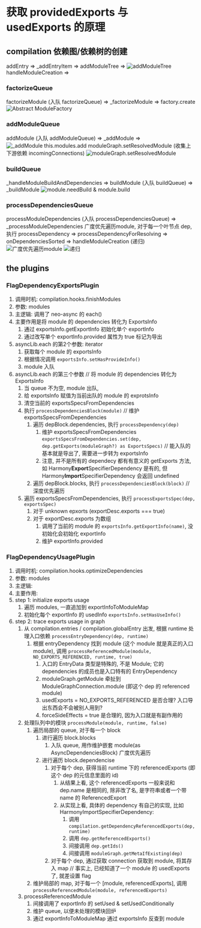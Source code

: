 # 获取 providedExports 与 usedExports 的原理


## compilation 依赖图/依赖树的创建
addEntry => _addEntryItem =>
addModuleTree =>
![addModuleTree](原理_files/1.jpg)
handleModuleCreation =>

### factorizeQueue
factorizeModule (入队 factorizeQueue) => _factorizeModule => factory.create
![Abstract ModuleFactory](原理_files/2.jpg)

### addModuleQueue
addModule (入队 addModuleQueue) => _addModule =>
![_addModule this.modules.add](原理_files/6.jpg)
moduleGraph.setResolvedModule (收集上下游依赖 incomingConnections)
![moduleGraph.setResolvedModule](原理_files/5.jpg)

### buildQueue
_handleModuleBuildAndDependencies => 
buildModule (入队 buildQueue) => _buildModule
![module.needBuild & module.build](原理_files/7.jpg)

### processDependenciesQueue
processModuleDependencies (入队 processDependenciesQueue) => _processModuleDependencies
广度优先遍历module, 对于每一个叶节点 dep, 执行
processDependency => processDependencyForResolving => onDependenciesSorted => handleModuleCreation (递归)
![广度优先遍历module](原理_files/3.jpg)
![递归](原理_files/4.jpg)


## the plugins 

### FlagDependencyExportsPlugin
1. 调用时机: compilation.hooks.finishModules
2. 参数: modules
3. 主逻辑: 调用了 neo-async 的 each()
4. 主要作用是将 module 的 dependencies 转化为 ExportsInfo
	1. 通过 exportsInfo.getExportInfo 初始化单个 exportInfo
	2. 通过改写单个 exportInfo.provided 属性为 true 标记为导出
5. asyncLib.each 的第2个参数: iterator
	1. 获取每个 module 的 exportsInfo
	2. 根据情况调用 `exportsInfo.setHasProvideInfo()`
	3. module 入队
6. asyncLib.each 的第三个参数 // 将 module 的 dependencies 转化为 ExportsInfo
	1. 当 queue 不为空, module 出队, 
	2. 给 exportsInfo 赋值为当前出队的 module 的 exprotsInfo
	3. 清空当前的 exportsSpecsFromDependencies
	4. 执行 `processDependenciesBlock(module)` // 维护 exportsSpecsFromDependencies
		1. 遍历 depBlock.dependencies, 执行 `processDependency(dep)`
			1. 维护 exportsSpecsFromDependencies `exportsSpecsFromDependencies.set(dep, dep.getExports(moduleGraph?) as ExportsSpecs)` // 能入队的基本就是导出了, 需要进一步转为 exportsInfo
			2. 注意, 并不是所有的 dependecy 都有有意义的 getExports 方法, 如 Harmony**Export**SpecifierDependency 是有的, 但 Harmony**Import**SpecifierDependency 会返回 undefined
		2. 遍历 depBlock.blocks, 执行 `processDependenciesBlock(block)` // 深度优先遍历
	3. 遍历 exportsSpecsFromDependencies, 执行 `processExportsSpec(dep, exportsSpec)`
		1. 对于 unknown epxorts (exportDesc.exports === true)
		2. 对于 exportDesc.exports 为数组
			1. 调用了当前的 module 的 `exportsInfo.getExportInfo(name)`, 没初始化会初始化 exportInfo
			2. 维护 exportInfo.provided

### FlagDependencyUsagePlugin
1. 调用时机: compilation.hooks.optimizeDependencies
2. 参数: modules
3. 主逻辑: 
4. 主要作用: 
5. step 1: initialize exports usage
	1. 遍历 modules, 一直追加到 exportInfoToModuleMap
	2. 初始化每个 exportInfo 的 usedInfo `exportsInfo.setHasUseInfo()`
6. step 2: trace exports usage in graph
	1. 从 compilation.entries / compilation.globalEntry 出发, 根据 runtime 处理入口依赖 `processEntryDependency(dep, runtime)`
		1. 根据 entryDependency 找到 module (这个 module 就是真正的入口 module), 调用 `processReferencedModule(module, NO_EXPORTS_REFERENCED, runtime, true)`
			1. 入口的 EntryData 类型是特殊的, 不是 Module; 它的 dependencies 的成员也是入口特有的 EntryDependency
			2. moduleGraph.getModule 牵扯到 ModuleGraphConnection.module (即这个 dep 的 referenced module)
			3. usedExports = NO_EXPORTS_REFERENCED 是否合理? 入口导出东西会不会被别人用到?
			4. forceSideEffects = true 是合理的, 因为入口就是有副作用的
	2. 处理队列中的模块 `processModule(module, runtime, false)`
		1. 遍历局部的 queue, 对于每一个 block
			1. 进行遍历 block.blocks
				1. 入队 queue, 用作维护嵌套 module(as AsyncDependenciesBlock) 广度优先遍历
			2. 进行遍历 block.dependencise
				1. 对于每个 dep, 获得当前 runtime 下的 referencedExports (即这个 dep 的元信息里面的 id)
					1. 从结果上看, 这个 referencedExports 一般来说和 dep.name 是相同的, 除非改了名, 是字符串或者一个带 name 的 ReferencedExport
					2. 从实现上看, 具体的 dependency 有自己的实现, 比如 HarmonyImportSpecifierDependency:
						1. 调用`compilation.getDependencyReferencedExports(dep, runtime)`
						2. 调用 `dep.getReferencedExports()`
						3. 间接调用 `dep.getIds()`
						4. 间接调用 `moduleGraph.getMetaIfExisting(dep)`
				2. 对于每个 dep, 通过获取 connection 获取到 module, 将其存入 map // 事实上, 已经知道了一个 module 的 usedExports 了, 就差设置 flag
		2. 维护局部的 map, 对于每一个 [module, referencedExports], 调用 `processReferencedModule(module, referencedExports)`
	3. processReferencedModule
		1. 间接调用了 exportInfo 的 setUsed & setUsedConditionally
		2. 维护 queue, 以便未处理的模块回炉
		3. 通过 exportInfoToModuleMap 通过 exportsInfo 反查到 module